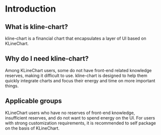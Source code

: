 # Introduction

## What is kline-chart?

kline-chart is a financial chart that encapsulates a layer of UI based on KLineChart.

## Why do I need kline-chart?

Among KLineChart users, some do not have front-end related knowledge reserves, making it difficult to use. kline-chart is designed to help them quickly integrate charts and focus their energy and time on more important things.

## Applicable groups

KLineChart users who have no reserves of front-end knowledge, insufficient reserves, and do not want to spend energy on the UI. For users with strong customization requirements, it is recommended to self package on the basis of KLineChart.
